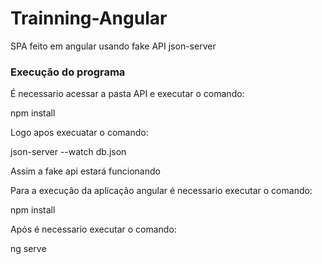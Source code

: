# Trainning-Angular
SPA feito em angular usando fake API json-server
<h3> Execução do programa </h3>
<p>É necessario acessar a pasta API e executar o comando: </p>
npm install
<br>
<p>Logo apos execuatar o comando: </p>
json-server --watch db.json
<br>
<p>Assim a fake api estará funcionando</p>
<p>Para a execução da aplicação angular é necessario executar o comando: </p>
npm install
<p>Após é necessario executar o comando: </p>
<p>ng serve</p>
